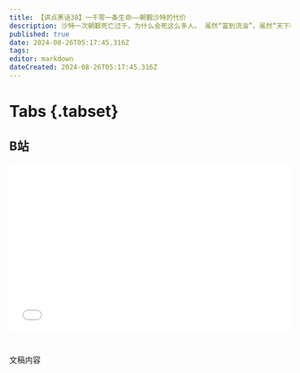 ```yaml
---
title: 【讲点黑话38】一千零一条生命——朝觐沙特的代价
description: 沙特一次朝觐死亡过千，为什么会死这么多人。 虽然“富到流油”，虽然“天下教友一家”，但“家人”里仍然要分三六等。
published: true
date: 2024-08-26T05:17:45.316Z
tags: 
editor: markdown
dateCreated: 2024-08-26T05:17:45.316Z
---
```


# Tabs {.tabset}

## B站

<div style="position: relative; padding: 30% 45%;">
<iframe style="position: absolute; width: 100%; height: 100%; left: 0; top: 0;" src="//player.bilibili.com/player.html?&bvid=BV1t1421t7o7&page=1&as_wide=1&high_quality=1&danmaku=1&autoplay=0" scrolling="no" border="0" frameborder="no" framespacing="0" allowfullscreen="true"></iframe>
</div>


#

文稿内容